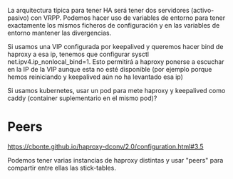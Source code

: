 La arquitectura típica para tener HA será tener dos servidores (activo-pasivo) con VRPP.
Podemos hacer uso de variables de entorno para tener exactamente los mismos ficheros de configuración y en las variables de entorno mantener las divergencias.


Si usamos una VIP configurada por keepalived y queremos hacer bind de haproxy a esa ip, tenemos que configurar sysctl net.ipv4.ip_nonlocal_bind=1.
Esto permitirá a haproxy ponerse a escuchar en la IP de la VIP aunque esta no esté disponible (por ejemplo porque hemos reiniciando y keepalived aún no ha levantado esa ip)


Si usamos kubernetes, usar un pod para mete haproxy y keepalived como caddy (container suplementario en el mismo pod)?


# Peers
https://cbonte.github.io/haproxy-dconv/2.0/configuration.html#3.5

Podemos tener varias instancias de haproxy distintas y usar "peers" para compartir entre ellas las stick-tables.

